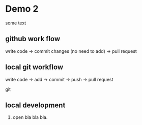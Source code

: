 # Demo 2

some text

## github work flow
write code -> commit changes (no need to add) -> pull request

## local git workflow
write code -> add -> commit -> push -> pull request

git

## local development
1. open bla bla bla.